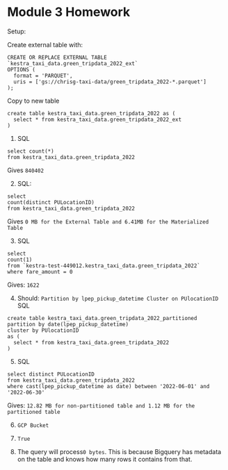 # Module 3 Homework

Setup:

Create external table with:

```
CREATE OR REPLACE EXTERNAL TABLE `kestra_taxi_data.green_tripdata_2022_ext`
OPTIONS (
  format = 'PARQUET',
  uris = ['gs://chrisg-taxi-data/green_tripdata_2022-*.parquet']
);
```

Copy to new table

```
create table kestra_taxi_data.green_tripdata_2022 as (
  select * from kestra_taxi_data.green_tripdata_2022_ext
)
```

1. SQL 
```
select count(*) 
from kestra_taxi_data.green_tripdata_2022
```
Gives `840402`

2. SQL:
```
select 
count(distinct PULocationID) 
from kestra_taxi_data.green_tripdata_2022
```

Gives `0 MB for the External Table and 6.41MB for the Materialized Table`

3. SQL
```
select 
count(1)
from `kestra-test-449012.kestra_taxi_data.green_tripdata_2022`
where fare_amount = 0
```

Gives: `1622`

4. Should: 
`Partition by lpep_pickup_datetime Cluster on PUlocationID`
SQL
```
create table kestra_taxi_data.green_tripdata_2022_partitioned
partition by date(lpep_pickup_datetime)
cluster by PUlocationID
as (
  select * from kestra_taxi_data.green_tripdata_2022
)
```

5. SQL 
```
select distinct PULocationID
from kestra_taxi_data.green_tripdata_2022
where cast(lpep_pickup_datetime as date) between '2022-06-01' and '2022-06-30'
```
Gives: `12.82 MB for non-partitioned table and 1.12 MB for the partitioned table`


6. `GCP Bucket`

7. `True`

8. The query will process`0 bytes`. This is because Bigquery has metadata on the table and knows how many rows it contains from that.